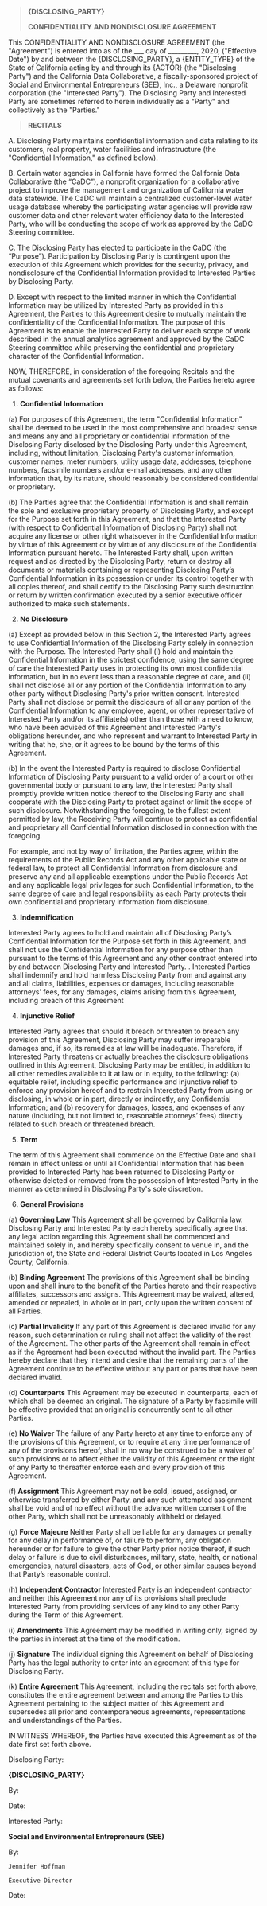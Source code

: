 > **{DISCLOSING_PARTY}**
> 
> **CONFIDENTIALITY AND NONDISCLOSURE AGREEMENT**

This CONFIDENTIALITY AND NONDISCLOSURE AGREEMENT (the "Agreement") is
entered into as of the \_\_\_ day of \_\_\_\_\_\_\_\_\_, 2020,
("Effective Date") by and between the
{DISCLOSING_PARTY},
a {ENTITY_TYPE} of the State of California acting by and through its
{ACTOR} (the "Disclosing Party")
and the California Data Collaborative, a fiscally-sponsored project of
Social and Environmental Entrepreneurs (SEE), Inc., a Delaware nonprofit
corporation (the "Interested Party"). The Disclosing Party and
Interested Party are sometimes referred to herein individually as a
"Party" and collectively as the "Parties."

> **RECITALS**

A. Disclosing Party maintains confidential information and data relating
to its customers, real property, water facilities and infrastructure
(the "Confidential Information," as defined below).

B. Certain water agencies in California have formed the California Data
Collaborative (the “CaDC”), a nonprofit organization for a collaborative
project to improve the management and organization of California water
data statewide. The CaDC will maintain a centralized customer-level
water usage database whereby the participating water agencies will
provide raw customer data and other relevant water efficiency data to
the Interested Party, who will be conducting the scope of work as
approved by the CaDC Steering committee.

C. The Disclosing Party has elected to participate in the CaDC (the
“Purpose”). Participation by Disclosing Party is contingent upon the
execution of this Agreement which provides for the security, privacy,
and nondisclosure of the Confidential Information provided to Interested
Parties by Disclosing Party.

D. Except with respect to the limited manner in which the Confidential
Information may be utilized by Interested Party as provided in this
Agreement, the Parties to this Agreement desire to mutually maintain the
confidentiality of the Confidential Information. The purpose of this
Agreement is to enable the Interested Party to deliver each scope of
work described in the annual analytics agreement and approved by the
CaDC Steering committee while preserving the confidential and
proprietary character of the Confidential Information.

NOW, THEREFORE, in consideration of the foregoing Recitals and the
mutual covenants and agreements set forth below, the Parties hereto
agree as follows:

1.  **Confidential Information**

(a) For purposes of this Agreement, the term "Confidential Information"
shall be deemed to be used in the most comprehensive and broadest sense
and means any and all proprietary or confidential information of the
Disclosing Party disclosed by the Disclosing Party under this Agreement,
including, without limitation, Disclosing Party's customer information,
customer names, meter numbers, utility usage data, addresses, telephone
numbers, facsimile numbers and/or e-mail addresses, and any other
information that, by its nature, should reasonably be considered
confidential or proprietary.

(b) The Parties agree that the Confidential Information is and shall
remain the sole and exclusive proprietary property of Disclosing Party,
and except for the Purpose set forth in this Agreement, and that the
Interested Party (with respect to Confidential Information of Disclosing
Party) shall not acquire any license or other right whatsoever in the
Confidential Information by virtue of this Agreement or by virtue of any
disclosure of the Confidential Information pursuant hereto. The
Interested Party shall, upon written request and as directed by the
Disclosing Party, return or destroy all documents or materials
containing or representing Disclosing Party’s Confidential Information
in its possession or under its control together with all copies thereof,
and shall certify to the Disclosing Party such destruction or return by
written confirmation executed by a senior executive officer authorized
to make such statements.

2.  **No Disclosure**

(a) Except as provided below in this Section 2, the Interested Party
agrees to use Confidential Information of the Disclosing Party solely in
connection with the Purpose. The Interested Party shall (i) hold and
maintain the Confidential Information in the strictest confidence, using
the same degree of care the Interested Party uses in protecting its own
most confidential information, but in no event less than a reasonable
degree of care, and (ii) shall not disclose all or any portion of the
Confidential Information to any other party without Disclosing Party's
prior written consent. Interested Party shall not disclose or permit the
disclosure of all or any portion of the Confidential Information to any
employee, agent, or other representative of Interested Party and/or its
affiliate(s) other than those with a need to know, who have been advised
of this Agreement and Interested Party's obligations hereunder, and who
represent and warrant to Interested Party in writing that he, she, or it
agrees to be bound by the terms of this Agreement.

(b) In the event the Interested Party is required to disclose
Confidential Information of Disclosing Party pursuant to a valid order
of a court or other governmental body or pursuant to any law, the
Interested Party shall promptly provide written notice thereof to the
Disclosing Party and shall cooperate with the Disclosing Party to
protect against or limit the scope of such disclosure. Notwithstanding
the foregoing, to the fullest extent permitted by law, the Receiving
Party will continue to protect as confidential and proprietary all
Confidential Information disclosed in connection with the foregoing. 

For example, and not by way of limitation, the Parties agree, within the
requirements of the Public Records Act and any other applicable state or
federal law, to protect all Confidential Information from disclosure and
preserve any and all applicable exemptions under the Public Records Act
and any applicable legal privileges for such Confidential Information,
to the same degree of care and legal responsibility as each Party
protects their own confidential and proprietary information from
disclosure.

3.  **Indemnification**

Interested Party agrees to hold and maintain all of Disclosing Party’s
Confidential Information for the Purpose set forth in this Agreement,
and shall not use the Confidential Information for any purpose other
than pursuant to the terms of this Agreement and any other contract
entered into by and between Disclosing Party and Interested Party. .
Interested Parties shall indemnify and hold harmless Disclosing Party
from and against any and all claims, liabilities, expenses or damages,
including reasonable attorneys' fees, for any damages, claims arising
from this Agreement, including breach of this Agreement

4.  **Injunctive Relief**

Interested Party agrees that should it breach or threaten to breach any
provision of this Agreement, Disclosing Party may suffer irreparable
damages and, if so, its remedies at law will be inadequate. Therefore,
if Interested Party threatens or actually breaches the disclosure
obligations outlined in this Agreement, Disclosing Party may be
entitled, in addition to all other remedies available to it at law or in
equity, to the following: (a) equitable relief, including specific
performance and injunctive relief to enforce any provision hereof and to
restrain Interested Party from using or disclosing, in whole or in part,
directly or indirectly, any Confidential Information; and (b) recovery
for damages, losses, and expenses of any nature (including, but not
limited to, reasonable attorneys’ fees) directly related to such breach
or threatened breach.

5.  **Term**

The term of this Agreement shall commence on the Effective Date and
shall remain in effect unless or until all Confidential Information that
has been provided to Interested Party has been returned to Disclosing
Party or otherwise deleted or removed from the possession of Interested
Party in the manner as determined in Disclosing Party's sole discretion.

6.  **General Provisions**

(a) **Governing Law** This Agreement shall be governed by California
law. Disclosing Party and Interested Party each hereby specifically
agree that any legal action regarding this Agreement shall be commenced
and maintained solely in, and hereby specifically consent to venue in,
and the jurisdiction of, the State and Federal District Courts located
in Los Angeles County, California.

(b) **Binding Agreement** The provisions of this Agreement shall be
binding upon and shall inure to the benefit of the Parties hereto and
their respective affiliates, successors and assigns. This Agreement may
be waived, altered, amended or repealed, in whole or in part, only upon
the written consent of all Parties.

(c) **Partial Invalidity** If any part of this Agreement is declared
invalid for any reason, such determination or ruling shall not affect
the validity of the rest of the Agreement. The other parts of the
Agreement shall remain in effect as if the Agreement had been executed
without the invalid part. The Parties hereby declare that they intend
and desire that the remaining parts of the Agreement continue to be
effective without any part or parts that have been declared invalid.

(d) **Counterparts** This Agreement may be executed in counterparts,
each of which shall be deemed an original. The signature of a Party by
facsimile will be effective provided that an original is concurrently
sent to all other Parties.

(e) **No Waiver** The failure of any Party hereto at any time to
enforce any of the provisions of this Agreement, or to require at any
time performance of any of the provisions hereof, shall in no way be
construed to be a waiver of such provisions or to affect either the
validity of this Agreement or the right of any Party to thereafter
enforce each and every provision of this Agreement. 

(f) **Assignment** This Agreement may not be sold, issued, assigned,
or otherwise transferred by either Party, and any such attempted
assignment shall be void and of no effect without the advance written
consent of the other Party, which shall not be unreasonably withheld or
delayed.

(g) **Force Majeure** Neither Party shall be liable for any damages
or penalty for any delay in performance of, or failure to perform, any
obligation hereunder or for failure to give the other Party prior notice
thereof, if such delay or failure is due to civil disturbances,
military, state, health, or national emergencies, natural disasters,
acts of God, or other similar causes beyond that Party’s reasonable
control.

(h) **Independent Contractor** Interested Party is an independent
contractor and neither this Agreement nor any of its provisions shall
preclude Interested Party from providing services of any kind to any
other Party during the Term of this Agreement.

(i) **Amendments** This Agreement may be modified in writing only,
signed by the parties in interest at the time of the modification.

(j) **Signature** The individual signing this Agreement on behalf of
Disclosing Party has the legal authority to enter into an agreement of
this type for Disclosing Party.

(k) **Entire Agreement** This Agreement, including the recitals set
forth above, constitutes the entire agreement between and among the
Parties to this Agreement pertaining to the subject matter of this
Agreement and supersedes all prior and contemporaneous agreements,
representations and understandings of the Parties.

IN WITNESS WHEREOF, the Parties have executed this Agreement as of the
date first set forth above.


Disclosing Party:

**{DISCLOSING_PARTY}**

By:

Date:


Interested Party:

**Social and Environmental Entrepreneurs (SEE)**

By:

    Jennifer Hoffman

    Executive Director

Date:
